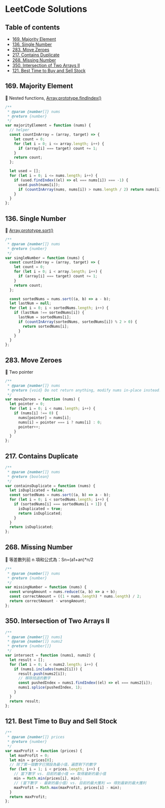 # LeetCode Solutions

## Table of contents

* [169. Majority Element](#169-majority-element)
* [136. Single Number](#136-single-number)
* [283. Move Zeroes](#283-move-zeroes)
* [217. Contains Duplicate](#217-contains-duplicate)
* [268. Missing Number](#268-missing-number)
* [350. Intersection of Two Arrays II](#350-intersection-of-two-arrays-ii)
* [121. Best Time to Buy and Sell Stock](#121-best-time-to-buy-and-sell-stock)

## 169. Majority Element

:memo: Nested functions, [Array.prototype.findIndex()](https://developer.mozilla.org/zh-TW/docs/Web/JavaScript/Reference/Global_Objects/Array/findIndex)

```javascript
/**
 * @param {number[]} nums
 * @return {number}
 */
var majorityElement = function (nums) {
  // helper
  const countInArray = (array, target) => {
    let count = 0;
    for (let i = 0; i <= array.length; i++) {
      if (array[i] === target) count += 1;
    }
    return count;
  };

  let used = [];
  for (let i = 0; i <= nums.length; i++) {
    if (used.findIndex((el) => el === nums[i]) === -1) {
      used.push(nums[i]);
      if (countInArray(nums, nums[i]) > nums.length / 2) return nums[i];
    }
  }
};
```

## 136. Single Number

:memo: [Array.prototype.sort()](https://developer.mozilla.org/zh-TW/docs/Web/JavaScript/Reference/Global_Objects/Array/sort)

```javascript
/**
 * @param {number[]} nums
 * @return {number}
 */
var singleNumber = function (nums) {
  const countInArray = (array, target) => {
    let count = 0;
    for (let i = 0; i < array.length; i++) {
      if (array[i] === target) count += 1;
    }
    return count;
  };

  const sortedNums = nums.sort((a, b) => a - b);
  let lastNum = null;
  for (let i = 0; i < sortedNums.length; i++) {
    if (lastNum !== sortedNums[i]) {
      lastNum = sortedNums[i];
      if (countInArray(sortedNums, sortedNums[i]) % 2 > 0) {
        return sortedNums[i];
      }
    }
  }
};
```

## 283. Move Zeroes

:memo: Two pointer

```javascript
/**
 * @param {number[]} nums
 * @return {void} Do not return anything, modify nums in-place instead.
 */
var moveZeroes = function (nums) {
  let pointer = 0;
  for (let i = 0; i < nums.length; i++) {
    if (nums[i] !== 0) {
      nums[pointer] = nums[i];
      nums[i] = pointer === i ? nums[i] : 0;
      pointer++;
    }
  }
};
```

## 217. Contains Duplicate

```javascript
/**
 * @param {number[]} nums
 * @return {boolean}
 */
var containsDuplicate = function (nums) {
  let isDuplicated = false;
  const sortedNums = nums.sort((a, b) => a - b);
  for (let i = 0; i < sortedNums.length; i++) {
    if (sortedNums[i] === sortedNums[i + 1]) {
      isDuplicated = true;
      return isDuplicated;
    }
  }
  return isDuplicated;
};
```

## 268. Missing Number

:memo: 等差數列前 n 項和公式為：Sn=(a1+an)*n/2

```javascript
/**
 * @param {number[]} nums
 * @return {number}
 */
var missingNumber = function (nums) {
  const wrongAmount = nums.reduce((a, b) => a + b);
  const correctAmount = ((1 + nums.length) * nums.length) / 2;
  return correctAmount - wrongAmount;
};
```

## 350. Intersection of Two Arrays II

```javascript
/**
 * @param {number[]} nums1
 * @param {number[]} nums2
 * @return {number[]}
 */
var intersect = function (nums1, nums2) {
  let result = [];
  for (let i = 0; i < nums2.length; i++) {
    if (nums1.includes(nums2[i])) {
      result.push(nums2[i]);
      // 移除找過的數字
      const pushedIndex = nums1.findIndex((el) => el === nums2[i]);
      nums1.splice(pushedIndex, 1);
    }
  }
  return result;
};
```

## 121. Best Time to Buy and Sell Stock

```javascript
/**
 * @param {number[]} prices
 * @return {number}
 */
var maxProfit = function (prices) {
  let maxProfit = 0;
  let min = prices[0];
  // 除了第一個數字已預設為最小值，遍歷剩下的數字
  for (let i = 1; i < prices.length; i++) {
    // 當下數字 vs. 目前的最小值 => 取得最新的最小值
    min = Math.min(prices[i], min);
    // (當下數字 - 最新的最小值) vs. 目前的最大獲利 => 得到最新的最大獲利
    maxProfit = Math.max(maxProfit, prices[i] - min);
  }
  return maxProfit;
};
```
